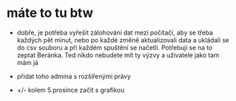# máte to tu btw

- dobře, je potřeba vyřešit zálohování dat mezi počítači, aby se třeba každých pět minut, nebo po každé změně aktualizovali data a ukládali se do csv souboru a při každém spuštění se načetli.
Potřebuji se na to zeptat Beránka. 
Ted nikdo nebudete mít ty výzvy a uživatele jako tam mám já

- přidat toho admina s rozšířenými právy

- +/- kolem 5.prosince začít s grafikou 
